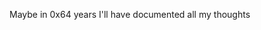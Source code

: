 Maybe in 0x64 years I'll have documented all my thoughts
<!---
AdventIndieGames/AdventIndieGames is a ✨ special ✨ repository because its `README.md` (this file) appears on your GitHub profile.
You can click the Preview link to take a look at your changes.
--->

